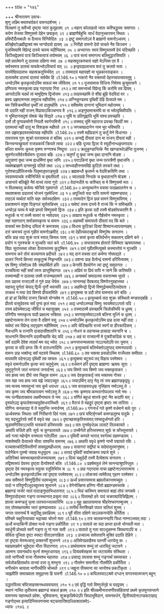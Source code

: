 +++
title = "१४६"

+++
श्रीनारायण उवाच-  
शृणु लक्ष्मि ममाश्चर्यकरं वामनदर्शनम् ।  
विलक्षणं तु सर्वेभ्यो दृष्ट्वा जातं कुतूहलम् ॥१ ॥
महान् कोलाहलो जातः कश्चिद्ध्रस्वः समागतः ।  
रूपेण तेजसा विष्णुसमो देहेन छद्मकृत् ॥२ ॥
ब्राह्मणैर्बहुभिः सार्धं वेदानुच्चारयन् स्थितः ।  
प्रविष्टैर्दैत्यबालैः स दैत्याय विनिवेदितः ॥३ ॥
द्रष्टुं समागतोऽयं वै ब्राह्मणो वामनोऽध्वरम् ।  
बलिर्हृष्टोऽब्रव्रीद्वाक्यं मम भाग्योदयो ह्ययम् ॥४ ॥
निरीहो वामनो देवो याचते नैव किञ्चन ।  
पूजयिष्यामि विप्रेन्द्रं दास्ये चास्य यदीप्सितम् ॥५ ॥
अभ्यागतः स्वयं विष्णुस्तस्मै देयं यदिच्छति ।  
किञ्चिद्वेदमयं पात्रं किञ्चित्पात्रं तपोमयम् ॥६ ॥
पात्रं सत्यं समागत्य बलिमुद्धारयिष्यति ।  
यज्ञे प्रवर्तमाने तु दातव्या दक्षिणा मया ॥७ ॥
सहस्रपूरकश्चायं यज्ञो मेऽन्तिम एव वै ।  
सर्वस्वमत्र दातव्यं याचकेभ्योऽविचार्य यत् ॥८ ॥
इन्द्रपदप्रलाभाय शतं तु क्रतवो मताः ।  
पारमेष्ठिपदलाभः सहस्रक्रतुभिर्भवेत् ॥९ ॥
तस्मादयं महायज्ञो मा भून्नकारसङ्करः ।  
दातव्यमेव दातव्यं दातव्यं सर्वथैव हि ॥1.146.१०॥
नकारो नैव वक्तव्यो देहस्त्र्यपत्यवस्तुषु ।  
धन्योऽस्मि कृतकृत्योऽस्मि सफलं मम जीवितम् ॥१ १॥
पूजयामास विधिना निवेश्य कुसुमासने ।  
प्रणिपत्य नमस्कृत्वा प्राह गद्गदया गिरा ॥१२॥
त्वां समभ्यर्च्य विप्रेन्द्र किं करोमि तव प्रियम् ।  
आगतोऽसि यदर्थं त्वं मामुद्दिश्य द्विजोत्तम ॥१३॥
तत्प्रयच्छामि ते शीघ्रं ब्रूहि वेदविदां वर ।  
ह्रस्वः प्रहृष्टमनसा तमुवाच महीपतिम् ॥१४॥
अग्निकुण्डस्य पृथिवीं देहि दैत्यपते मम ।  
मम त्रिविक्रममितां पृथ्वीं त्वं दातुमर्हसि ॥१५॥
सर्वेषामेव दानानां भूमिदानं महोत्तमम् ।  
यो ददाति महीं राजन् विप्रायाऽकिञ्चनाय वै ॥१६॥
अङ्गुष्ठमात्रामपि वा स भवेत्पृथिवीपतिः ।  
न भूमिदानसदृशं पोषकं चेह विद्यते ॥१७॥
भूमिं यः प्रतिगृह्णाति भूमिं यश्च प्रयच्छति ।  
उभौ तौ पुण्यकर्माणौ नियतौ स्वर्गगामिनौ ॥१८॥
तस्माद् भूमिं महाराज प्रयच्छ त्रिपदीं मम ।  
एतामल्पां महीं दातुं मा विशङ्क महीपते ॥१ ९॥
जगत्त्रयप्रदानेन नाम भूप भविष्यति ।  
ततः प्रहृष्टहृदयस्तथेत्याह महीपतिः ॥1.146.२०॥
तस्मै महीप्रदानं तु कर्तुं मेने विधानतः ।  
तावत्तस्य गुरुः शुक्रो वारयामास तं बलिम् ॥२१॥
अन्यद्वै दीयतां दान मा राजन् दीयतां मही ।  
किन्त्वन्यच्छ्रूयतां राजन्नकार्यं क्रियते त्वया ॥२२॥
बहिः पूज्या द्विजा ये स्युर्दीनान्धकृपणादयः ।  
बधिरा वामनाः कुब्जा वृक्णा रुग्णाश्च निष्ठुराः ॥२२॥
क्रतुकुण्डान्तिके नैव खाण्डास्तेऽर्हन्ति पूजनम् ।  
सुवर्णरजतैर्वस्त्रैर्वामनः पूज्यता बहिः ॥२४॥
चतुर्णां तु वृथा जन्म वृथा दानानि षोडश ।  
अपुत्राणां वृथा जन्म ह्यधर्मिणां वृथा जनिः ॥२५॥
पराऽन्निनां वृथा जन्म परस्त्रैणी वृथाजनिः ।  
व्यर्थमब्राह्मणे दानमनूढे पतिते तथा ॥२६॥
सन्ध्याहीननामविप्रे कुटिले तस्करे तथा ।  
गुरोश्चाऽप्रीतिजनके पितृमातृपराङ्मुखे ॥२७॥
ब्रह्मबन्धौ कृतघ्ने च वेदविक्रयिणि तथा ।  
स्वग्रामयाचके स्त्रीनिर्जिते च वृषलीपतौ ॥२८॥
व्यालग्राहे निन्दके च वृथादानानि षोडश ।  
अत्रान्तरे बलिर्ब्रूते नैवं वाच्यं त्वया गुरो ॥२९॥
वेदानधीते यः कश्चित् स मे विष्णुसमो मतः ।  
न विलम्बस्तु कर्तव्यः श्रोत्रिये गृहमागते ॥1.146.३०॥
अभ्युत्थानेन वचसा पादप्रक्षालनेन च ।  
यथाशक्त्या प्रदातव्यं भोजनं गृहमेधिना ॥३ १॥
अपूजितो यदा याति वामनो यज्ञमण्डपात् ।  
तदाऽयं व्यर्थतां याति यज्ञः सर्वस्वदक्षिणः ॥३२॥
तस्मादेनं द्विजं छन्नं वामनं विष्णुरूपिणम् ।  
प्रकाशमानं वपुषा पिङ्गलं सूर्यसन्निभम् ॥३३॥
यथेष्टं तस्य दास्ये वै राज्यं किं न समिच्छति ।  
धन्योऽहं यस्य मे यज्ञे प्राप्तो विष्णुसमो द्विजः ॥३४॥
इति कृत्वा ददौ तस्मै षोडशोपचराणि वै ।  
मधुपर्कं च गां तस्मै सत्वरं स न्यवेदयत् ॥३५॥
आघ्राय मधुपर्कं च गौर्ह्रस्वेन नमस्कृता ।  
यज्ञं यज्ञगतान् सर्वान्नमस्कृत्य च वामनः ॥३६॥
अहमर्थी समायातो दीयतां वद किं बले ।  
वासार्थं मम दैत्येन्द्र दयितां मे क्रमत्रयम् ॥३७॥
विधाय कुटिकां दिव्यां शिष्यानध्यापयाम्यहम् ।  
दत्तं क्रमत्रयं तुभ्यं गृहीतं वामनोऽब्रवीत् ॥३८॥
मा देहीत्यवदच्छुक्रो विष्णुरेषः सनातनः ।  
बलिः प्राह तदा शुक्रं पात्रं स्यात् किमतः परम् ॥३९॥
सव्यं कृत्वा बलिर्दर्भान् साक्षतान् दक्षिणे करे ।  
प्रयोगं न गुरुश्चक्रे न मुञ्चति जलं करे ॥1.146.४० ॥
सभासदश्च होतारो विस्मिता ऋषयस्तथा ।  
विप्राः सुरास्तथा लोका दैत्यास्तस्य कुटुम्बिनः ॥४१॥
दत्तं गृहीतमित्युक्ते कस्मात्तोयं न मुञ्चति ।  
वामनाय करे तोयं कल्याणाय प्रदीयते ॥४२॥
यद् दानं वचसा दत्तं कर्मणा नोपपद्यते ।  
दातारं निरये क्षिप्त्वा तत्कुटुम्बं निकृन्तति ॥४३॥
उशनाः प्राह दैत्येन्द्रं वामनो हरिरित्ययम् ।  
एष विष्णुः परेशोऽथ देवैः सम्प्रार्थितो हरिः ॥४४॥
केनापि दैवयोगेन त्वां द्रष्टुं समुपागतः ।  
वञ्चयित्वा महीं सर्वां त्वत्तः प्राप्तुमिहागतः ॥४५॥
अप्रियं वा प्रियं वापि न जाने किं करिष्यति ।  
तस्मान्मही न दातव्या तस्मै राजन्महात्मने ॥४६॥
अन्यमर्थं समादत्स्व वचनान्मम भूपते ।  
ततः प्रहस्य राजाऽसौ तं गुरुं प्राह धैर्यतः ॥४७॥
जानाम्यहं दैवबलाद् विष्णोरनुग्रहात्तथा ।  
यज्ञस्तु पूर्णतां चेयाद् द्विजैः पूर्णो भवत्यपि ॥४८॥
अहमिन्द्रो द्विजो विष्णुर्द्रव्यमादित्यदेवता ।  
तत्कथं न मया देयं विष्णवे प्रीयतामिति ॥४९॥
इत्युक्त्वा स ददौ तोयं वामनाय करे बलिः ।  
हां हां हां किमिदं राजन् क्रियते योग्यमेव न ॥1.146.५०॥
इत्युच्चार्य तदा शुक्रः संस्थितो मण्डपाद्बहिः ।  
प्रीतये वासुदेवस्य सर्वं पुण्यं कृतं मया ॥५१॥
अद्य धन्योऽस्म्यहं विष्णुः स्वयमेवाऽऽगतो यदि ।  
तस्य प्रदेयमेवाऽद्य जीवितं च महासुखम् ॥५२ ॥
तस्मादस्मै प्रयच्छामि त्रिलोकीमपि च ध्रुवम् ।  
परिणीय नमस्कृत्य पादौ प्रक्षाल्य भक्तितः ॥५३॥
चरणामृतमेवाऽऽस्ये बलिना मूर्ध्नि च धृतम् ।  
प्रहृष्टेनात्मना तेन दत्वा वै दक्षिणं वसु ॥५४॥
धन्योऽस्मि कृतकृत्योऽस्मि प्राह दत्वा महीं तदा ।  
यथेष्टं तव विप्रेन्द्र तद्गृहाण महीमिमाम् ॥५५॥
अपि चेदिच्छसि राज्यं स्वर्णं वा हीरकादिकम् ।  
नैकधानि च रत्नानि दासदासीशतानि च ॥५६॥
गोधनं च तदन्यच्च प्रासादा भवनानि च ।  
साधनानि विमानानि ददामीच्छसि चेद् यदि ॥५७॥
अहं वा राजपत्नी मे पुत्रपौत्रादिकं च यत् ।  
सर्वं ददामि देवेश त्वदर्थं मम यद् भवेत् ॥५८॥
अनन्तजन्मतपसा नाऽऽप्यतेऽपि परः पुमान् ।  
कृपया स यदि प्राप्तः किं मे दाराधनादिभिः ॥५९॥
इत्युच्चार्य बलिर्भक्तोऽलुण्ठद् वामनपादयोः ।  
वामनः प्राह भक्तेन्द्र सर्वं पदत्रये स्थितम् ॥1.146.६० ॥
तव भक्त्या प्रसन्नोऽस्मि राजँस्तव समीपतः ।  
मापयामि पदेनाऽद्य पृथिवीं तव पश्यतः ॥६१॥
इत्युक्त्वा बटुरूपं तद् विहाय परमेश्वरः ।  
ववृधे वामनोऽतीव कृत्वा रूपं चतुर्भुजम् ॥६२॥
वर्धमानं हरिं दृष्ट्वा ब्राह्मणाः ऋषयः सुराः ।  
तुष्टुवुर्गगने जातं भगवन्तं जनार्दनम् ॥६३॥
जय विष्णो जय विष्णो जय भक्तकृपाकर ।  
जय ह्रस्व जय दीर्घ जय भिक्षुक वामन ॥६४॥
जय देवकृपाकर्तृ जय भक्तस्य गोचर ।  
जय यज्ञ जय हव्य जय वह्ने जयाऽच्युत ॥६५॥
जयाऽर्थिन् दातृ नेतृ त्वं जय ब्रह्माण्डकृद्वपुः ।  
जय मत्स्य नमस्तुभ्यं जय कूर्म धराधर ॥६६॥
जय वाराहरूपधृक् नृसिंहाय नमोऽस्तु ते ।  
जय कृष्ण जय श्रीमन्नारायण नमोऽस्तु ते ॥६७॥
नमः कृष्णाय कम्भरागोपालाय नमो नमः ।  
नमः पत्नीव्रताख्याय लक्ष्मीनाथाय ते नमः ॥६८॥
वर्णितं बहुधा शास्त्रे दृष्टं नैव कदापि यत् ।  
दृश्यतेऽद्य कृपालेशाच्चतुर्दशधरास्थितैः ॥६९॥
वैराजं ते महद्रूपं दृष्ट्वा हृष्टाः स्म तारिताः ।  
योगिनः सनकाद्या ये ते स्तुवन्ति जनार्दनम् ॥1.146.७०॥
गगनार्धं गते कृष्णे वर्धमाने बलेः पुरः ।  
ऊर्ध्ववक्त्राः स्थिताः सर्वे निरीक्षन्ते दिवं गतम् ॥७१॥
छत्रं यष्टिर्मृगचर्म कमण्डलुश्च पादुके ।  
यद् यदभूद्धरेरग्रे सर्वं वै ववृधे सह ॥७२॥
दृष्टच्छत्राकृतिस्तावत् पश्चादूर्ध्वगतो हरिः ।  
चूडामणिरिवाऽऽभाति भास्करो हरिमस्तके ॥७३॥
ततः पुनर्ववृधेऽथ ललाटे तिलकायते ।  
अथापि वर्धितो हरिः सूर्यः स कुण्डलायते ॥७४॥
उच्चैर्गतो हरिस्तस्मात् सूर्यः स कौस्तुभायते ।  
अग्रे गत्वा महेन्द्रेण वनमाला गलेऽर्पिता ॥७५॥
पृथिवी कम्पते भारात् स्वर्गस्थं ग्रहमण्डलम् ।  
नाशमेष्यति दैत्यास्ते भीताः पश्यन्ति वामनम् ॥७६॥
अथापि ववृधे कृष्णो नाभौ पद्मायते रविः ।  
पञ्चाशत्कोटिविस्तीर्णां ससमुद्रमहीधराम् ॥७७॥
ससागरां सद्वीपां च सदेवासुरमानुषाम् ।  
पादेनैकेन पुरुषो जग्राह मधुसूदनः ॥७८॥
तत्पदं पृथिवीं सर्वामाक्रम्य पद्मजे शुभे ।  
अतिरिक्तं समभवच्छतयोजनमायतम् ॥७९॥
दिव्यं चक्षुर्ददौ तस्मै दैत्येशाय सनातनः ।  
तद्विश्वरूपं देवस्य दृष्ट्वा दैत्योश्वरो बलिः ॥1.146.८० ॥
प्रहर्षमतुलं लेभे सानन्दाश्रुपरिप्लुतः ।  
दृष्ट्वा देवं नमस्कृत्य स्तुत्वा स्तुतिभिरेव च ॥८ १ ॥
प्राह गद्गदया वाचा प्रहृष्टेनाऽन्तरात्मना ।  
धन्योऽस्मि कृतकृत्योऽस्मि त्वां दृष्ट्वा परमेश्वरम् ॥८२॥
लोकत्रयं त्वमेवैतद् गृहाण परमेश्वर ।  
अथ सर्वेश्वरो विष्णुर्द्वितीयं पदमच्युतम् ॥८३॥
ऊर्ध्वं प्रसारयामास ब्रह्मलोकान्तमच्युतः ।  
पादो न परिपूर्णोऽभूदच्युतस्य शुभानने ॥८४॥
वेगेनोत्क्षिप्य हरिणा नीतो ब्रह्माण्डमस्तके ।  
ब्रह्माण्डं जर्जरं जातं पादाङ्गुष्ठाभिधातनात् ॥८५॥
भिन्नं चास्मिन् समायातं बाह्यं तोयं जगत्त्रये ।  
विष्णुपादोद्भवा गङ्गा तत्स्थानात् प्रसृता तदा ॥८६॥
पितामहो हरेः पादं चक्रपद्मादिचिह्नितम् ।  
ज्ञात्वा कमण्डलुं भृत्वा ततस्तज्जलवारिभिः ॥८७॥
मुहुः प्रक्षालयामास श्रीहरेश्चरणाम्बुजम् ।  
तत् तोयमक्षय्यमेव जातं कृष्णप्रभावतः ॥८८॥
तत्तीर्थं मेरुशिखरे पपात सलिलं शुभम् ।  
जगतः पावनार्थं वै चतुर्दिक्षु प्रवाहितम् ॥८९॥
पूर्वे सीता दक्षिणे साऽलकनन्देति कीर्तिता ।  
पश्चिमे चक्षुरित्याख्या भद्राख्या चोत्तरे मता ॥1.146.९०॥
तत्र चालकनन्दापि त्रिधा नाम्नाऽभवत् तदा ।  
ऊर्ध्वे मन्दाकिनी प्रोक्ता मध्ये गङ्गा प्रकीर्तिता ॥९ १॥
पाताले सा यदा प्राप्ता ह्यजो भोगवती मता ।  
स्वर्धुनी प्रोच्यते स्वर्गे गङ्गा तु गां गता सती ॥९२॥
पाताले तु गता साऽभून्नाम्ना त्रिपथगाऽपि च ।  
सेविता पूजिता दृष्टा स्पष्टा पीताऽवगाहिता ॥९३ ॥
प्रज्वाल्य सर्वपापानि मुक्तिं ददाति देहिने ।  
तां दृष्ट्वा मेरुमध्यात्तु प्रस्रवन्तीं शुभानने ॥९४॥
अतिवेगप्रवाहैश्च पतन्तीं धारयेत्तु कः ।  
महाप्रवाहवेगं भूर्दृष्ट्वा भीता विदारणात् ॥९५॥
प्रार्थयामास शम्भुं तां धारयितुं जटावने ।  
आत्मनः पावनार्थाय मूर्ध्ना शम्भुरधारयत् ॥९६॥
दिव्यवर्षसहस्रं सा जटायामेव संस्थिता ।  
ततो भागीरथी राजा गौतमश्च महातपाः ॥९७॥
प्रसाद्य तपसया शम्भुं गङ्गार्थं समयाचत ।  
सर्वलोकहितार्थाय ताभ्यां दत्ता तु शम्भुना ॥९८॥
गौतमेन समानीता गौतमीति प्रकीर्तिता ।  
भगीरथेन चायाता भागीरथीति चोच्यते ॥९९॥
जह्नुना पीयमाना सा जानोश्च प्रकटीकृता ।  
जाह्नवीति समाख्याता समुद्रान्ता हि पावनी ॥1.146.१० ०॥
कपिलस्याऽऽश्रमे दग्धान् सगरस्यात्मजान् बहून् ।  
उद्धारयित्वा षष्टिसाहस्रानब्धाववापतत् ॥१० १॥
एवं वृद्धिं गतो विष्णुर्जगृहे च पदद्वयम् ।  
स्थानं नास्ति तृतीयस्य ब्रह्माण्डं सकलं हृतम् ॥१० २॥
इति श्रीलक्ष्मीनारायणीयसंहितायां प्रथमे कृतयुगसन्ताने वामनस्य यज्ञस्थले प्रवेशः, भूमियाचना, शुक्रकृन्निषेधेऽपि त्रिपदभूमिदानं, वामनवर्धनं, द्वितीयपदेनाऽण्डकटाहाद् गङ्गोद्भव इत्यादिनिरूपणनामा षट्चत्वारिंशदधिकशततमोऽ-  
ध्यायः ॥१४६ ॥
    
